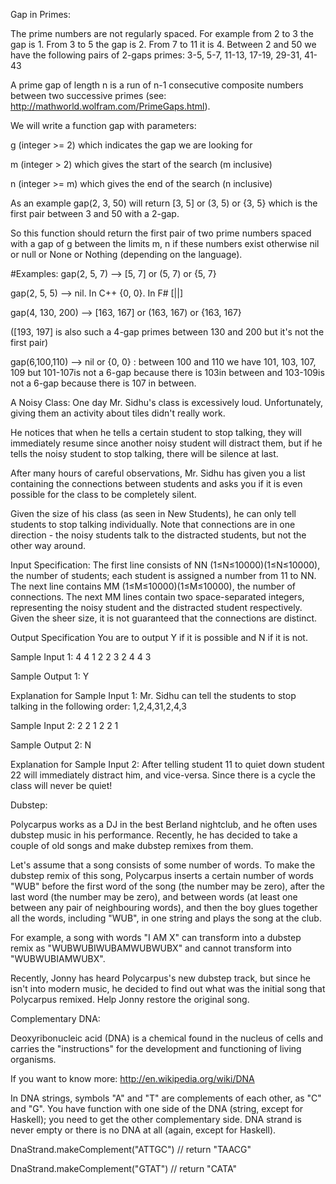 Gap in Primes:

The prime numbers are not regularly spaced. For example from 2 to 3 the gap is 1. From 3 to 5 the gap is 2. From 7 to 11 it is 4. Between 2 and 50 we have the following pairs of 2-gaps primes: 3-5, 5-7, 11-13, 17-19, 29-31, 41-43

A prime gap of length n is a run of n-1 consecutive composite numbers between two successive primes (see: http://mathworld.wolfram.com/PrimeGaps.html).

We will write a function gap with parameters:

g (integer >= 2) which indicates the gap we are looking for

m (integer > 2) which gives the start of the search (m inclusive)

n (integer >= m) which gives the end of the search (n inclusive)

As an example gap(2, 3, 50) will return [3, 5] or (3, 5) or {3, 5} which is the first pair between 3 and 50 with a 2-gap.

So this function should return the first pair of two prime numbers spaced with a gap of g between the limits m, n if these numbers exist otherwise nil or null or None or Nothing (depending on the language).

#Examples: gap(2, 5, 7) --> [5, 7] or (5, 7) or {5, 7}

gap(2, 5, 5) --> nil. In C++ {0, 0}. In F# [||]

gap(4, 130, 200) --> [163, 167] or (163, 167) or {163, 167}

([193, 197] is also such a 4-gap primes between 130 and 200 but it's not the first pair)

gap(6,100,110) --> nil or {0, 0} : between 100 and 110 we have 101, 103, 107, 109 but 101-107is not a 6-gap because there is 103in between and 103-109is not a 6-gap because there is 107 in between.

A Noisy Class:
One day Mr. Sidhu's class is excessively loud. Unfortunately, giving them an activity about tiles didn't really work.

He notices that when he tells a certain student to stop talking, they will immediately resume since another noisy student will distract them, but if he tells the noisy student to stop talking, there will be silence at last.

After many hours of careful observations, Mr. Sidhu has given you a list containing the connections between students and asks you if it is even possible for the class to be completely silent.

Given the size of his class (as seen in New Students), he can only tell students to stop talking individually. Note that connections are in one direction - the noisy students talk to the distracted students, but not the other way around.

Input Specification:
The first line consists of NN (1≤N≤10000)(1≤N≤10000), the number of students; each student is assigned a number from 11 to NN.
The next line contains MM (1≤M≤10000)(1≤M≤10000), the number of connections.
The next MM lines contain two space-separated integers, representing the noisy student and the distracted student respectively. Given the sheer size, it is not guaranteed that the connections are distinct.

Output Specification
You are to output Y if it is possible and N if it is not.

Sample Input 1:
4
4
1 2
2 3
2 4
4 3

Sample Output 1:
Y

Explanation for Sample Input 1:
Mr. Sidhu can tell the students to stop talking in the following order: 1,2,4,31,2,4,3

Sample Input 2:
2
2
1 2
2 1

Sample Output 2:
N

Explanation for Sample Input 2:
After telling student 11 to quiet down student 22 will immediately distract him, and vice-versa. Since there is a cycle the class will never be quiet!

Dubstep:

Polycarpus works as a DJ in the best Berland nightclub, and he often uses dubstep music in his performance. Recently, he has decided to take a couple of old songs and make dubstep remixes from them.

Let's assume that a song consists of some number of words. To make the dubstep remix of this song, Polycarpus inserts a certain number of words "WUB" before the first word of the song (the number may be zero), after the last word (the number may be zero), 
and between words (at least one between any pair of neighbouring words), and then the boy glues together all the words, including "WUB", in one string and plays the song at the club.

For example, a song with words "I AM X" can transform into a dubstep remix as "WUBWUBIWUBAMWUBWUBX" and cannot transform into "WUBWUBIAMWUBX".

Recently, Jonny has heard Polycarpus's new dubstep track, but since he isn't into modern music, he decided to find out what was the initial song that Polycarpus remixed. Help Jonny restore the original song.

Complementary DNA:

Deoxyribonucleic acid (DNA) is a chemical found in the nucleus of cells and carries the "instructions" for the development and functioning of living organisms.

If you want to know more: http://en.wikipedia.org/wiki/DNA

In DNA strings, symbols "A" and "T" are complements of each other, as "C" and "G". You have function with one side of the DNA (string, except for Haskell); you need to get the other complementary side. DNA strand is never empty or there is no DNA at all (again, except for Haskell).

DnaStrand.makeComplement("ATTGC") // return "TAACG"

DnaStrand.makeComplement("GTAT") // return "CATA"
